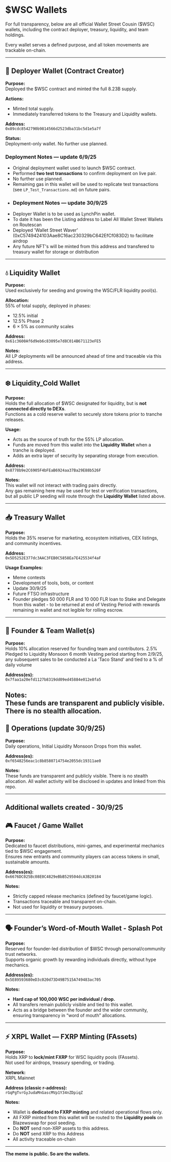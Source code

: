 # $WSC Wallets

For full transparency, below are all official Wallet Street Cousin ($WSC) wallets, including the contract deployer, treasury, liquidity, and team holdings.

Every wallet serves a defined purpose, and all token movements are trackable on-chain.

---

## 🧱 Deployer Wallet (Contract Creator)

**Purpose:**  
Deployed the $WSC contract and minted the full 8.23B supply.

**Actions:**  
- Minted total supply.  
- Immediately transferred tokens to the Treasury and Liquidity wallets.  

**Address:**  
`0x89cdc8542790b9814566d2523dba31bc5d1e5a7f`

**Status:**  
Deployment-only wallet. No further use planned.

### Deployment Notes — update 6/9/25
- Original deployment wallet used to launch $WSC contract.  
- Performed **two test transactions** to confirm deployment on live pair.  
- No further use planned.  
- Remaining gas in this wallet will be used to replicate test transactions (see `LP_Test_Transactions.md`) on future pairs.
- ### Deployment Notes — update 30/9/25
- Deployer Wallet is to be used as LynchPin wallet.
- To date it has been the Listing address to Label All Wallet Street Wallets on Routescan
- Deployed 'Wallet Street Waver' (0xC5749424103Aae8C16ac230329bC642EfCf083D2) to facilitate airdrop
- Any future NFT's will be minted from this address and transfered to treasury wallet for storage or distribution

---

## 💧 Liquidity Wallet

**Purpose:**  
Used exclusively for seeding and growing the WSC/FLR liquidity pool(s).

**Allocation:**  
55% of total supply, deployed in phases:  
- 12.5% initial  
- 12.5% Phase 2  
- 6 × 5% as community scales  

**Address:**  
`0x61c3600Af6d9eb6c83095e7d8C014B671123eFE5`

**Notes:**  
All LP deployments will be announced ahead of time and traceable via this address.

---

## ❄️ Liquidity_Cold Wallet

**Purpose:**  
Holds the full allocation of $WSC designated for liquidity, but is **not connected directly to DEXs**.  
Functions as a cold reserve wallet to securely store tokens prior to tranche releases.

**Usage:**  
- Acts as the source of truth for the 55% LP allocation.  
- Funds are moved from this wallet into the **Liquidity Wallet** when a tranche is deployed.  
- Adds an extra layer of security by separating storage from execution.  

**Address:**  
`0x8778b9e2C6905F4bFEaB6924aa37Ba29E88b526F`

**Notes:**  
This wallet will not interact with trading pairs directly.  
Any gas remaining here may be used for test or verification transactions, but all public LP seeding will route through the **Liquidity Wallet** listed above.  

---

## 📥 Treasury Wallet

**Purpose:**  
Holds the 35% reserve for marketing, ecosystem initiatives, CEX listings, and community incentives.

**Address:**  
`0x5D5252E377dc3AAC3FEB0C5858Ea7E425534f4aF`

**Usage Examples:**  
- Meme contests    
- Development of tools, bots, or content
- Update 30/9/25
- Future FTSO infrastructure
- Founder pledges 50 000 FLR and 10 000 FLR loan to Stake and Delegate from this wallet - to be returned at end of Vesting Period with rewards remaining in wallet and not legible for rolling escrow.

---

## 🔐 Founder & Team Wallet(s)

**Purpose:**  
Holds 10% allocation reserved for founding team and contributors.
2.5% Pledged to Liquidity Monsoon
6 month Vesting period starting from 2/9/25, any subsequent sales to be conducted a La 'Taco Stand' and tied to a % of daily volume

**Address(es):**  
`0x7faa1a20efd1127b8319dd09ed45884e012e8fa5`

**Notes:**  
These funds are transparent and publicly visible. There is no stealth allocation.
---
## 🔐 Operations (update 30/9/25)

**Purpose:**  
Daily operations, Initial Liquidity Monsoon Drops from this wallet.

**Address(es):**  
`0xf6548256eac1c8b8580714754e2055dc19311ae0`

**Notes:**  
These funds are transparent and publicly visible. There is no stealth allocation.
All wallet activity will be disclosed in updates and linked from this repo.

---
Additional wallets created - 30/9/25
---

## 🎮 Faucet / Game Wallet  

**Purpose:**  
Dedicated to faucet distributions, mini-games, and experimental mechanics tied to $WSC engagement.  
Ensures new entrants and community players can access tokens in small, sustainable amounts.  

**Address(es):**  
`0x6676DC025Bc08E0C4829eBbB529504dcA3B20184`  

**Notes:**  
- Strictly capped release mechanics (defined by faucet/game logic).  
- Transactions traceable and transparent on-chain.  
- Not used for liquidity or treasury purposes.  

---

## 🗣️ Founder’s Word-of-Mouth Wallet   - Splash Pot

**Purpose:**  
Reserved for founder-led distribution of $WSC through personal/community trust networks.  
Supports organic growth by rewarding individuals directly, without hype mechanics.  

**Address(es):**  
`0x5E89593680eD3c020d73D49B7515A749483ac705`  

**Notes:**  
- **Hard cap of 100,000 WSC per individual / drop.**  
- All transfers remain publicly visible and tied to this wallet.  
- Acts as a bridge between the founder and the wider community, ensuring transparency in “word of mouth” allocations.  

---

## ⚡ XRPL Wallet — FXRP Minting (FAssets)

**Purpose:**  
Holds XRP to **lock/mint FXRP** for WSC liquidity pools (FAssets).  
Not used for airdrops, treasury spending, or trading.

**Network:**  
XRPL Mainnet

**Address (classic r-address):**  
`rGqPgTvrGyJudaMnGascMVp1Y34nZDpiqZ`


**Notes:**  
- Wallet is **dedicated to FXRP minting** and related operational flows only.  
- All FXRP minted from this wallet will be routed to the **Liquidity pools** on Blazewswap for pool seeding.  
- Do **NOT** send non-XRP assets to this address.
- Do **NOT** send XRP to this Address   
- All activity traceable on-chain

---

**The meme is public. So are the wallets.**
